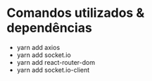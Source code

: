 # Comandos utilizados & dependências

* yarn add axios
* yarn add socket.io
* yarn add react-router-dom
* yarn add socket.io-client
